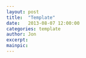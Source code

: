 ```yaml
---
layout: post
title:  "Template"
date:   2013-08-07 12:00:00
categories: template
author: Jon
excerpt: 
mainpic:
---
```



